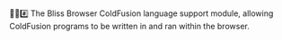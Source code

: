 🌳️🌐️#️⃣️ The Bliss Browser ColdFusion language support module, allowing ColdFusion programs to be written in and ran within the browser.
